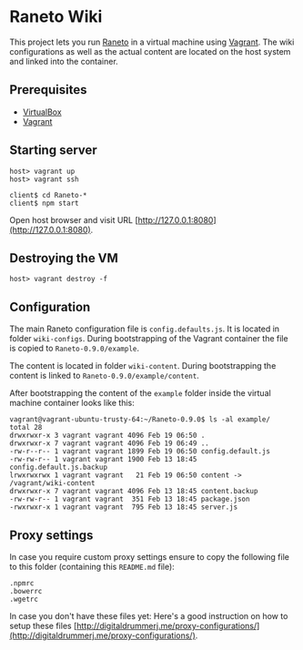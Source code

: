 # Raneto Wiki

This project lets you run [Raneto](http://raneto.com/) in a virtual machine using [Vagrant](https://www.vagrantup.com/). The wiki configurations as well as the actual content are located on the host system and linked into the container.

## Prerequisites

- [VirtualBox](https://www.virtualbox.org/)
- [Vagrant](https://www.vagrantup.com/)

## Starting server

```
host> vagrant up
host> vagrant ssh

client$ cd Raneto-*
client$ npm start
```

Open host browser and visit URL [http://127.0.0.1:8080](http://127.0.0.1:8080).

## Destroying the VM

```
host> vagrant destroy -f
```

## Configuration

The main Raneto configuration file is `config.defaults.js`. It is located in folder `wiki-configs`. During bootstrapping of the Vagrant container the file is copied to `Raneto-0.9.0/example`.

The content is located in folder `wiki-content`. During bootstrapping the content is linked to `Raneto-0.9.0/example/content`.

After bootstrapping the content of the `example` folder inside the virtual machine container looks like this:
```
vagrant@vagrant-ubuntu-trusty-64:~/Raneto-0.9.0$ ls -al example/
total 28
drwxrwxr-x 3 vagrant vagrant 4096 Feb 19 06:50 .
drwxrwxr-x 7 vagrant vagrant 4096 Feb 19 06:49 ..
-rw-r--r-- 1 vagrant vagrant 1899 Feb 19 06:50 config.default.js
-rw-rw-r-- 1 vagrant vagrant 1900 Feb 13 18:45 config.default.js.backup
lrwxrwxrwx 1 vagrant vagrant   21 Feb 19 06:50 content -> /vagrant/wiki-content
drwxrwxr-x 7 vagrant vagrant 4096 Feb 13 18:45 content.backup
-rw-rw-r-- 1 vagrant vagrant  351 Feb 13 18:45 package.json
-rwxrwxr-x 1 vagrant vagrant  795 Feb 13 18:45 server.js
```

## Proxy settings

In case you require custom proxy settings ensure to copy the following file to this folder (containing this `README.md` file):

```
.npmrc
.bowerrc
.wgetrc
```

In case you don't have these files yet: Here's a good instruction on how to setup these files [http://digitaldrummerj.me/proxy-configurations/](http://digitaldrummerj.me/proxy-configurations/).
